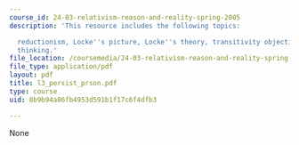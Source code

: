 ```yaml
---
course_id: 24-03-relativism-reason-and-reality-spring-2005
description: 'This resource includes the following topics:

  reductionism, Locke''s picture, Locke''s theory, transitivity objection, neo-lockean
  thinking.'
file_location: /coursemedia/24-03-relativism-reason-and-reality-spring-2005/8b9b94a86fb4953d591b1f17c6f4dfb3_l3_persist_prson.pdf
file_type: application/pdf
layout: pdf
title: l3_persist_prson.pdf
type: course
uid: 8b9b94a86fb4953d591b1f17c6f4dfb3

---
```

None
